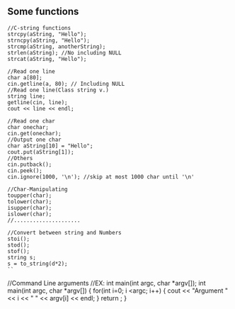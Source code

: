 ## Some functions
```=c++
//C-string functions
strcpy(aString, "Hello");  
strncpy(aString, "Hello");  
strcmp(aString, anotherString);  
strlen(aString); //No including NULL
strcat(aString, "Hello");
```

```=c++
//Read one line
char a[80];
cin.getline(a, 80); // Including NULL
//Read one line(Class string v.)
string line;
getline(cin, line);
cout << line << endl;
```

```=c++
//Read one char
char onechar;
cin.get(onechar);
//Output one char
char aString[10] = "Hello";
cout.put(aString[1]);
//Others
cin.putback();
cin.peek();
cin.ignore(1000, '\n'); //skip at most 1000 char until '\n'
```

```=c++
//Char-Manipulating
toupper(char);
tolower(char);
isupper(char);
islower(char);
//.....................
```

```
//Convert between string and Numbers
stoi();
stod();
stof();
string s;
s = to_string(d*2);
``
```
//Command Line arguments
//EX: int main(int argc, char *argv[]);
int main(int argc, char *argv[])
{
  for(int i=0; i <argc; i++)
  {
    cout << "Argument " << i << " " << argv[i] << endl;
  }
  return  ;
}
```
